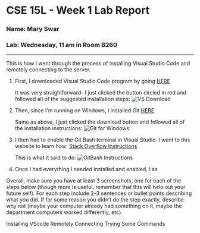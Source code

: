 # CSE 15L - Week 1 Lab Report
### Name: Mary Swar
### Lab: Wednesday, 11 am in Room B260
---

This is how I went through the process of installing Visual Studio Code and remotely connecting to the server.
1. First, I downloaded Visual Studio Code program by going [HERE](https://code.visualstudio.com/)
   
   It was very straightforward- I just clicked the button circled in red and followed all of the suggested installation steps:
   ![VS Download](https://lh6.googleusercontent.com/GhZcXHwBR27SpWJJysNOG44PDDRxCAQUBDfCvoL-2VAOJqXPl2DXtopQpY5F85ET5DE=w2400)
   
2. Then, since I'm running on Windows, I installed Git [HERE](https://gitforwindows.org/)

   Same as above, I just clicked the download button and followed all of the installation instructions:
   ![Git for Windows](https://lh5.googleusercontent.com/5ezi22X2KdYiWkGtEWcNIkp7I0-pQ0gIFeJ-pCapMm_mijGs0gzkXjHsdkuNI2CiXXM=w2400)
   
3. I then had to enable the Git Bash terminal in Visual Studio. I went to this website to learn how: [Stack Overflow Instructions](https://stackoverflow.com/questions/42606837/how-do-i-use-bash-on-windows-from-the-visual-studio-code-integrated-terminal/50527994#50527994)

   This is what it said to do:
   ![GitBash Instructions](https://lh5.googleusercontent.com/3_s3DucybV8aYr_hzQPoJjn8SJE8eeghncSBUxjddFaauZKF7BEMpxGrBe1jzDAvvGQ=w2400)
   
4. Once I had everything I needed installed and enabled, I as

   




Overall, make sure you have at least 3 screenshots, one for each of the steps below (though more is useful, remember that this will help out your future self). For each step include 2-3 sentences or bullet points describing what you did. If for some reason you didn’t do the step exactly, describe why not (maybe your computer already had something on it, maybe the department computers worked differently, etc).

Installing VScode
Remotely Connecting
Trying Some Commands
